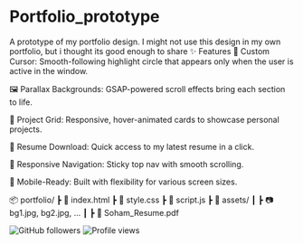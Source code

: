 # Portfolio_prototype
A prototype of my portfolio design. I might not use this design in my own portfolio, but i thought its good enough to share
✨ Features
🎯 Custom Cursor: Smooth-following highlight circle that appears only when the user is active in the window.

🖼️ Parallax Backgrounds: GSAP-powered scroll effects bring each section to life.

💼 Project Grid: Responsive, hover-animated cards to showcase personal projects.

📄 Resume Download: Quick access to my latest resume in a click.

🧭 Responsive Navigation: Sticky top nav with smooth scrolling.

📱 Mobile-Ready: Built with flexibility for various screen sizes.


📦 portfolio/
 ┣ 📜 index.html
 ┣ 📜 style.css
 ┣ 📜 script.js
 ┣ 📁 assets/
 ┃ ┣ 📷 bg1.jpg, bg2.jpg, ...
 ┃ ┣ 📄 Soham_Resume.pdf

![GitHub followers](https://img.shields.io/github/followers/Soham-Banerjee-web?style=social)
![Profile views](https://komarev.com/ghpvc/?username=Soham-Banerjee-web&style=flat-square)
